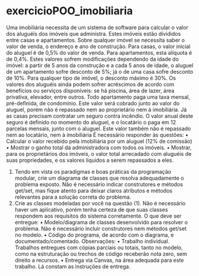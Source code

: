 # exercicioPOO_imobiliaria

Uma imobiliária necessita de um sistema de software para calcular o valor dos aluguéis dos imóveis
que administra. Estes imóveis estão divididos entre casas e apartamentos. Sobre qualquer imóvel se necessita
saber o valor de venda, o endereço e ano de construção.
Para casas, o valor inicial do aluguel é de 0,5% do valor de venda. Para apartamentos, esta alíquota é
de 0,4%. Estes valores sofrem modificações dependendo da idade do imóvel: a partir de 5 anos da construção
e a cada 5 anos de idade, o aluguel de um apartamento sofre desconto de 5%; já o de uma casa sofre desconto
de 10%. Para qualquer tipo de imóvel, o desconto máximo é 30%.
Os valores dos aluguéis ainda podem sofrer acréscimos de acordo com benefícios ou serviços
disponíveis: se há piscina, área de lazer, área privativa, elevador, entre outros.
Todo apartamento paga uma taxa mensal, pré-definida, de condomínio. Este valor será cobrado junto
ao valor do aluguel, porém não é repassado nem ao proprietário nem à imobiliária. Já as casas precisam
contratar um seguro contra incêndio. O valor anual deste seguro é definido no momento do aluguel, e o
locatário o paga em 12 parcelas mensais, junto com o aluguel. Este valor também não é repassado nem ao
locatário, nem à imobiliária
É necessário responder às questões:
• Calcular o valor recebido pela imobiliária por um aluguel (12% de comissão)
• Mostrar o ganho total da administradora com todos os imóveis.
• Mostrar, para os proprietários dos imóveis, o valor total arrecadado com aluguéis de suas
propriedades, e os valores líquidos a serem repassados a eles.
1) Tendo em vista os paradigmas e boas práticas da programação modular, crie um diagrama de classes que
resolva adequadamente o problema exposto. Não é necessário indicar construtores e métodos get/set, mas
fique atento para deixar claros atributos e métodos relevantes para a solução correta do problema.
2) Crie as classes modeladas por você na questão (1). Não é necessário haver um aplicativo, porém tenha
certeza de que suas classes respondem aos requisitos do sistema corretamente.
O que deve ser entregue:
• Modelo/diagrama de classes desenvolvido para resolver o problema. Não é necessário
incluir construtores nem métodos get/set no modelo.
• Código do programa, de acordo com o diagrama, e documentado/comentado.
Observações:
• Trabalho individual. Trabalhos entregues com cópias parciais ou totais, tanto no modelo,
como na estruturação ou trechos de código receberão nota zero, sem direito a recursos.
• Entrega via Canvas, na área adequada para este trabalho. Lá constam as instruções de
entrega.

